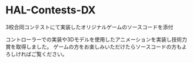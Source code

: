 # HAL-Contests-DX
3校合同コンテストにて実装したオリジナルゲームのソースコードを添付

コントローラーでの実装や3Dモデルを使用したアニメーションを実装し技術力賞を取得しました。
ゲームの方をお楽しみいただけたらソースコードの方もよろしければご覧ください。
